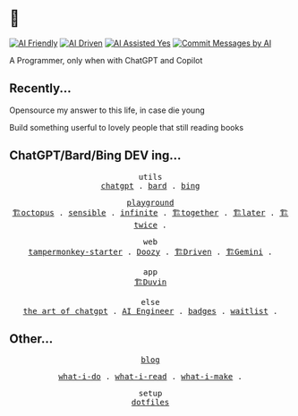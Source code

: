 # 👋

[![AI Friendly](https://img.shields.io/badge/AI-Friendly-pink?style=for-the-badge)](https://github.com/mefengl/made-by-ai)
[![AI Driven](https://img.shields.io/badge/AI-Driven-orange?style=for-the-badge)](https://github.com/mefengl/made-by-ai)
[![AI Assisted Yes](https://img.shields.io/badge/AI%20Assisted-Yes-green?style=for-the-badge)](https://github.com/mefengl/made-by-ai)
[![Commit Messages by AI](https://img.shields.io/badge/Commit%20Messages%20by-AI-green?style=for-the-badge)](https://github.com/mefengl/made-by-ai)

A Programmer, only when with ChatGPT and Copilot

## Recently...

Opensource my answer to this life, in case die young

Build something userful to lovely people that still reading books

## ChatGPT/Bard/Bing DEV ing...

<p align="center">
  <samp>
    <span>utils</span><br>
    <a href="https://github.com/mefengl/chatgpt-utils">chatgpt</a> .
    <a href="https://github.com/mefengl/bard-utils">bard</a> .
    <a href="https://github.com/mefengl/bing-utils">bing</a>
  <samp>
</p>

<p align="center">
  <samp>
    <span><a href="https://github.com/mefengl/chatgpt-playground">playground</a></span><br>
    <a href="https://github.com/mefengl/chat-octopus">🏗️octopus</a> .
    <a href="https://github.com/mefengl/chatgpt-playground/tree/main/apps/sensible">sensible</a> .
    <a href="https://github.com/mefengl/chatgpt-playground/tree/main/apps/infinite">infinite</a> .
    <a href="https://github.com/mefengl/chat-together">🏗️together</a> .
    <a href="https://github.com/mefengl/chatgpt-later">🏗️later</a> .
    <a href="https://github.com/mefengl/chatgpt-twice">🏗️twice</a> .
  <samp>
</p>

<p align="center">
  <samp>
    <span>web</span><br>
    <a href="https://github.com/mefengl/chatgpt-tampermonkey-starter">tampermonkey-starter</a> .
    <a href="https://github.com/mefengl/chatgpt-doozy">Doozy</a> .
    <a href="https://github.com/mefengl/chatgpt-driven">🏗️Driven</a> .
    <a href="https://github.com/mefengl/chatgpt-gemini">🏗️Gemini</a> .
  </samp>
</p>

<p align="center">
  <samp>
    <span>app</span><br>
    <a href="https://github.com/mefengl/Duvin">🏗️Duvin</a>
  </samp>
</p>

<p align="center">
  <samp>
    <span>else</span><br>
    <a href="https://github.com/mefengl/the-art-of-chatgpt">the art of chatgpt</a> .
    <a href="https://github.com/mefengl/Awesome-AI-Engineer">AI Engineer</a> .
    <a href="https://github.com/mefengl/made-by-ai">badges</a> .
    <a href="https://github.com/mefengl/awesome-waitlist">waitlist</a> .
  <samp>
</p>

## Other...

<p align="center">
  <samp>
    <a href="https://mefengl.me/blog">blog</a><br>
  </samp>
</p>

<p align="center">
  <samp>
    <a href="https://github.com/mefengl/what-i-do">what-i-do</a> .
    <a href="https://github.com/mefengl/what-i-read">what-i-read</a> .
    <a href="https://github.com/mefengl/what-i-make">what-i-make</a> .
  </samp>
</p>

<p align="center">
  <samp>
    <span>setup</span><br>
    <a href="https://github.com/mefengl/dotfiles">dotfiles</a>
  </samp>
</p>
